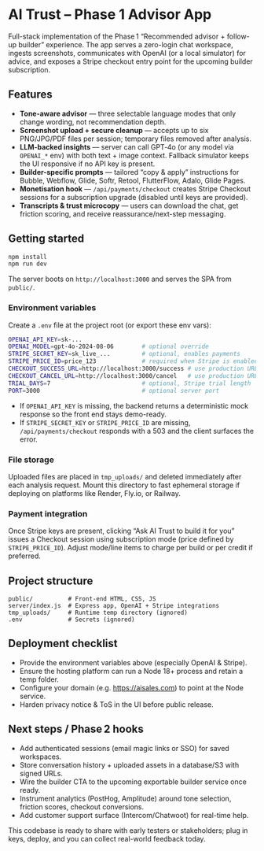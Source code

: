 # AI Trust – Phase 1 Advisor App

Full-stack implementation of the Phase 1 “Recommended advisor + follow-up builder” experience. The app serves a zero-login chat workspace, ingests screenshots, communicates with OpenAI (or a local simulator) for advice, and exposes a Stripe checkout entry point for the upcoming builder subscription.

## Features

- **Tone-aware advisor** — three selectable language modes that only change wording, not recommendation depth.
- **Screenshot upload + secure cleanup** — accepts up to six PNG/JPG/PDF files per session; temporary files removed after analysis.
- **LLM-backed insights** — server can call GPT‑4o (or any model via `OPENAI_*` env) with both text + image context. Fallback simulator keeps the UI responsive if no API key is present.
- **Builder-specific prompts** — tailored “copy & apply” instructions for Bubble, Webflow, Glide, Softr, Retool, FlutterFlow, Adalo, Glide Pages.
- **Monetisation hook** — `/api/payments/checkout` creates Stripe Checkout sessions for a subscription upgrade (disabled until keys are provided).
- **Transcripts & trust microcopy** — users can download the chat, get friction scoring, and receive reassurance/next-step messaging.

## Getting started

```bash
npm install
npm run dev
```

The server boots on `http://localhost:3000` and serves the SPA from `public/`.

### Environment variables

Create a `.env` file at the project root (or export these env vars):

```bash
OPENAI_API_KEY=sk-...
OPENAI_MODEL=gpt-4o-2024-08-06        # optional override
STRIPE_SECRET_KEY=sk_live_...         # optional, enables payments
STRIPE_PRICE_ID=price_123             # required when Stripe is enabled
CHECKOUT_SUCCESS_URL=http://localhost:3000/success # use production URL after deploy
CHECKOUT_CANCEL_URL=http://localhost:3000/cancel   # use production URL after deploy
TRIAL_DAYS=7                          # optional, Stripe trial length
PORT=3000                             # optional server port
```

- If `OPENAI_API_KEY` is missing, the backend returns a deterministic mock response so the front end stays demo-ready.
- If `STRIPE_SECRET_KEY` or `STRIPE_PRICE_ID` are missing, `/api/payments/checkout` responds with a 503 and the client surfaces the error.

### File storage

Uploaded files are placed in `tmp_uploads/` and deleted immediately after each analysis request. Mount this directory to fast ephemeral storage if deploying on platforms like Render, Fly.io, or Railway.

### Payment integration

Once Stripe keys are present, clicking “Ask AI Trust to build it for you” issues a Checkout session using subscription mode (price defined by `STRIPE_PRICE_ID`). Adjust mode/line items to charge per build or per credit if preferred.

## Project structure

```
public/          # Front-end HTML, CSS, JS
server/index.js  # Express app, OpenAI + Stripe integrations
tmp_uploads/     # Runtime temp directory (ignored)
.env             # Secrets (ignored)
```

## Deployment checklist

- Provide the environment variables above (especially OpenAI & Stripe).
- Ensure the hosting platform can run a Node 18+ process and retain a temp folder.
- Configure your domain (e.g. https://aisales.com) to point at the Node service.
- Harden privacy notice & ToS in the UI before public release.

## Next steps / Phase 2 hooks

- Add authenticated sessions (email magic links or SSO) for saved workspaces.
- Store conversation history + uploaded assets in a database/S3 with signed URLs.
- Wire the builder CTA to the upcoming exportable builder service once ready.
- Instrument analytics (PostHog, Amplitude) around tone selection, friction scores, checkout conversions.
- Add customer support surface (Intercom/Chatwoot) for real-time help.

This codebase is ready to share with early testers or stakeholders; plug in keys, deploy, and you can collect real-world feedback today.
